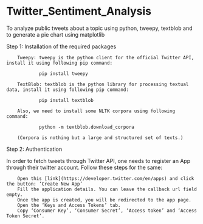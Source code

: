 # Twitter_Sentiment_Analysis
To analyze public tweets about a topic using python, tweepy, textblob and to generate a pie chart using matplotlib

Step 1: Installation of the required packages

        Tweepy: tweepy is the python client for the official Twitter API, install it using following pip command:
     
                pip install tweepy

        TextBlob: textblob is the python library for processing textual data, install it using following pip command:

                pip install textblob

        Also, we need to install some NLTK corpora using following command:

                python -m textblob.download_corpora

        (Corpora is nothing but a large and structured set of texts.)

Step 2: Authentication

In order to fetch tweets through Twitter API, one needs to register an App through their twitter account. Follow these steps for the same:

        Open this [link](https://developer.twitter.com/en/apps) and click the button: ‘Create New App’
        Fill the application details. You can leave the callback url field empty.
        Once the app is created, you will be redirected to the app page.
        Open the ‘Keys and Access Tokens’ tab.
        Copy ‘Consumer Key’, ‘Consumer Secret’, ‘Access token’ and ‘Access Token Secret’.

